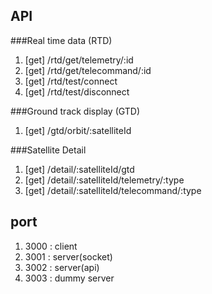 
## API
###Real time data (RTD)
1. [get] /rtd/get/telemetry/:id
2. [get] /rtd/get/telecommand/:id
3. [get] /rtd/test/connect
4. [get] /rtd/test/disconnect

###Ground track display (GTD)
1. [get] /gtd/orbit/:satelliteId

###Satellite Detail
1. [get] /detail/:satelliteId/gtd
2. [get] /detail/:satelliteId/telemetry/:type
3. [get]
/detail/:satelliteId/telecommand/:type

## port
1. 3000 : client 
2. 3001 : server(socket)
3. 3002 : server(api)
4. 3003 : dummy server
